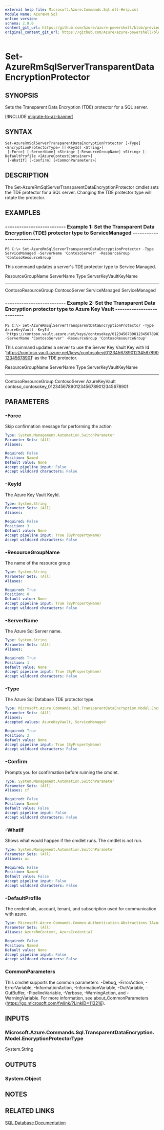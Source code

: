 ```yaml
---
external help file: Microsoft.Azure.Commands.Sql.dll-Help.xml
Module Name: AzureRM.Sql
online version:
schema: 2.0.0
content_git_url: https://github.com/Azure/azure-powershell/blob/preview/src/ResourceManager/Sql/Commands.Sql/help/Set-AzureRmSqlServerTransparentDataEncryptionProtector.md
original_content_git_url: https://github.com/Azure/azure-powershell/blob/preview/src/ResourceManager/Sql/Commands.Sql/help/Set-AzureRmSqlServerTransparentDataEncryptionProtector.md
---
```


# Set-AzureRmSqlServerTransparentDataEncryptionProtector

## SYNOPSIS
Sets the Transparent Data Encryption (TDE) protector for a SQL server.

[!INCLUDE [migrate-to-az-banner](../../includes/migrate-to-az-banner.md)]

## SYNTAX

```
Set-AzureRmSqlServerTransparentDataEncryptionProtector [-Type] <EncryptionProtectorType> [[-KeyId] <String>]
 [-Force] [-ServerName] <String> [-ResourceGroupName] <String> [-DefaultProfile <IAzureContextContainer>]
 [-WhatIf] [-Confirm] [<CommonParameters>]
```

## DESCRIPTION
The Set-AzureRmSqlServerTransparentDataEncryptionProtector cmdlet sets the TDE protector for a SQL server.
Changing the TDE protector type will rotate the protector.

## EXAMPLES

### --------------------------  Example 1: Set the Transparent Data Encryption (TDE) protector type to ServiceManaged  --------------------------
```
PS C:\> Set-AzureRmSqlServerTransparentDataEncryptionProtector -Type ServiceManaged -ServerName 'ContosoServer' -ResourceGroup 'ContosoResourceGroup'
```

This command updates a server's TDE protector type to Service Managed.

ResourceGroupName ServerName                   Type ServerKeyVaultKeyName
----------------- ----------                   ---- ---------------------
ContosoResourceGroup ContosoServer ServiceManaged ServiceManaged

### --------------------------  Example 2: Set the Transparent Data Encryption protector type to Azure Key Vault  --------------------------
```
PS C:\> Set-AzureRmSqlServerTransparentDataEncryptionProtector -Type AzureKeyVault -KeyId 'https://contoso.vault.azure.net/keys/contosokey/01234567890123456789012345678901' -ServerName 'ContosoServer' -ResourceGroup 'ContosoResourceGroup'
```

This command updates a server to use the Server Key Vault Key with Id 'https://contoso.vault.azure.net/keys/contosokey/01234567890123456789012345678901' as the TDE protector.

ResourceGroupName ServerName                   Type ServerKeyVaultKeyName
----------------- ----------                   ---- ---------------------
ContosoResourceGroup ContosoServer AzureKeyVault contoso_contosokey_01234567890123456789012345678901

## PARAMETERS

### -Force
Skip confirmation message for performing the action

```yaml
Type: System.Management.Automation.SwitchParameter
Parameter Sets: (All)
Aliases: 

Required: False
Position: Named
Default value: None
Accept pipeline input: False
Accept wildcard characters: False
```

### -KeyId
The Azure Key Vault KeyId.

```yaml
Type: System.String
Parameter Sets: (All)
Aliases: 

Required: False
Position: 3
Default value: None
Accept pipeline input: True (ByPropertyName)
Accept wildcard characters: False
```

### -ResourceGroupName
The name of the resource group

```yaml
Type: System.String
Parameter Sets: (All)
Aliases: 

Required: True
Position: 0
Default value: None
Accept pipeline input: True (ByPropertyName)
Accept wildcard characters: False
```

### -ServerName
The Azure Sql Server name.

```yaml
Type: System.String
Parameter Sets: (All)
Aliases: 

Required: True
Position: 1
Default value: None
Accept pipeline input: True (ByPropertyName)
Accept wildcard characters: False
```

### -Type
The Azure Sql Database TDE protector type.

```yaml
Type: Microsoft.Azure.Commands.Sql.TransparentDataEncryption.Model.EncryptionProtectorType
Parameter Sets: (All)
Aliases: 
Accepted values: AzureKeyVault, ServiceManaged

Required: True
Position: 2
Default value: None
Accept pipeline input: True (ByPropertyName)
Accept wildcard characters: False
```

### -Confirm
Prompts you for confirmation before running the cmdlet.

```yaml
Type: System.Management.Automation.SwitchParameter
Parameter Sets: (All)
Aliases: cf

Required: False
Position: Named
Default value: False
Accept pipeline input: False
Accept wildcard characters: False
```

### -WhatIf
Shows what would happen if the cmdlet runs.
The cmdlet is not run.

```yaml
Type: System.Management.Automation.SwitchParameter
Parameter Sets: (All)
Aliases: wi

Required: False
Position: Named
Default value: False
Accept pipeline input: False
Accept wildcard characters: False
```

### -DefaultProfile
The credentials, account, tenant, and subscription used for communication with azure.

```yaml
Type: Microsoft.Azure.Commands.Common.Authentication.Abstractions.IAzureContextContainer
Parameter Sets: (All)
Aliases: AzureRmContext, AzureCredential

Required: False
Position: Named
Default value: None
Accept pipeline input: False
Accept wildcard characters: False
```

### CommonParameters
This cmdlet supports the common parameters: -Debug, -ErrorAction, -ErrorVariable, -InformationAction, -InformationVariable, -OutVariable, -OutBuffer, -PipelineVariable, -Verbose, -WarningAction, and -WarningVariable. For more information, see about_CommonParameters (https://go.microsoft.com/fwlink/?LinkID=113216).

## INPUTS

### Microsoft.Azure.Commands.Sql.TransparentDataEncryption.Model.EncryptionProtectorType
System.String

## OUTPUTS

### System.Object

## NOTES

## RELATED LINKS

[SQL Database Documentation](https://docs.microsoft.com/azure/sql-database/)
